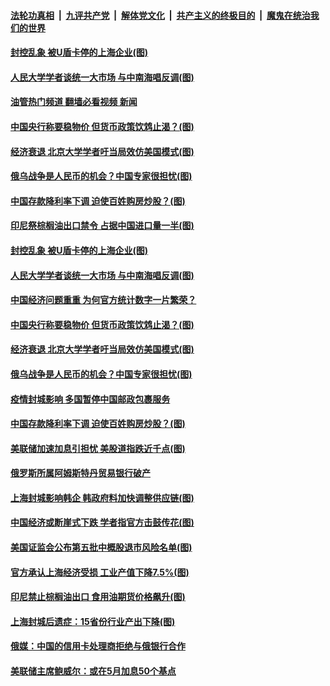 ####  [法轮功真相](../../../../basic/blob/master/README.md?t=04242331) &nbsp;|&nbsp; [九评共产党](../../../../9ping.md/blob/master/README.md?t=04242331) &nbsp;|&nbsp; [解体党文化](../../../../jtdwh.md/blob/master/README.md?t=04242331)  &nbsp;|&nbsp; [共产主义的终极目的](../../../../gczydzjmd.md/blob/master/README.md?t=04242331) &nbsp;|&nbsp; [魔鬼在统治我们的世界](../../../../mgztzwmdsj.md/blob/master/README.md?t=04242331) 

#### [封控乱象 被U盾卡停的上海企业(图)](../pages/p5/1004417.md?t=04242331) 

#### [人民大学学者谈统一大市场 与中南海唱反调(图)](../pages/p5/1004392.md?t=04242331) 

#### [油管热门频道 翻墙必看视频 新闻](http://78.141.244.201:81/youtube.html?04242331)

#### [中国央行称要稳物价 但货币政策饮鸩止渴？(图)](../pages/p5/1004387.md?t=04242331) 

#### [经济衰退 北京大学学者吁当局效仿美国模式(图)](../pages/p5/1004386.md?t=04242331) 

#### [俄乌战争是人民币的机会？中国专家很担忧(图)](../pages/p5/1004379.md?t=04242331) 

#### [中国存款降利率下调 迫使百姓购房炒股？(图)](../pages/p5/1004330.md?t=04242331) 

#### [印尼祭棕榈油出口禁令 占据中国进口量一半(图)](../pages/p5/1004449.md?t=04242331) 

#### [封控乱象 被U盾卡停的上海企业(图)](../pages/p5/1004417.md?t=04242331) 

#### [人民大学学者谈统一大市场 与中南海唱反调(图)](../pages/p5/1004392.md?t=04242331) 

#### [中国经济问题重重 为何官方统计数字一片繁荣？](../pages/p5/1004391.md?t=04242331) 

#### [中国央行称要稳物价 但货币政策饮鸩止渴？(图)](../pages/p5/1004387.md?t=04242331) 

#### [经济衰退 北京大学学者吁当局效仿美国模式(图)](../pages/p5/1004386.md?t=04242331) 

#### [俄乌战争是人民币的机会？中国专家很担忧(图)](../pages/p5/1004379.md?t=04242331) 

#### [疫情封城影响 多国暂停中国邮政包裹服务](../pages/p5/1004378.md?t=04242331) 

#### [中国存款降利率下调 迫使百姓购房炒股？(图)](../pages/p5/1004330.md?t=04242331) 

#### [美联储加速加息引担忧 美股道指跌近千点(图)](../pages/p5/1004346.md?t=04242331) 

#### [俄罗斯所属阿姆斯特丹贸易银行破产](../pages/p5/1004341.md?t=04242331) 

#### [上海封城影响韩企 韩政府料加快调整供应链(图)](../pages/p5/1004335.md?t=04242331) 

#### [中国经济或断崖式下跌 学者指官方击鼓传花(图)](../pages/p5/1004315.md?t=04242331) 

#### [美国证监会公布第五批中概股退市风险名单(图)](../pages/p5/1004316.md?t=04242331) 


#### [官方承认上海经济受损 工业产值下降7.5%(图)](../pages/p5/1004293.md?t=04242331) 

#### [印尼禁止棕榈油出口 食用油期货价格飙升(图)](../pages/p5/1004292.md?t=04242331) 

#### [上海封城后遗症：15省份行业产出下降(图)](../pages/p5/1004285.md?t=04242331) 

#### [俄媒：中国的信用卡处理商拒绝与俄银行合作](../pages/p5/1004284.md?t=04242331) 

#### [美联储主席鲍威尔：或在5月加息50个基点](../pages/p5/1004282.md?t=04242331) 

<img src='http://gfw-breaker.win/goodnews/indexes/p5.md' width='0px' height='0px'/>
